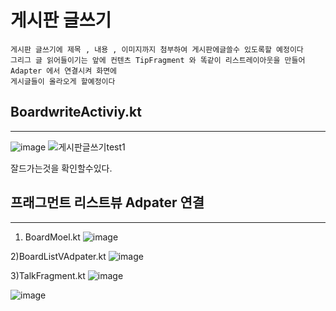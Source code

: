 # 게시판 글쓰기

```
게시판 글쓰기에 제목 , 내용 , 이미지까지 첨부하여 게시판에글쓸수 있도록할 예정이다
그리그 글 읽어들이기는 앞에 컨텐츠 TipFragment 와 똑같이 리스트레이아웃을 만들어 Adapter 에서 연결시켜 화면에
게시글들이 올라오게 할예정이다
```
## BoardwriteActiviy.kt
----------------------
![image](https://user-images.githubusercontent.com/97229292/160428679-fbb1a5b5-03bf-4fd6-896a-6730a9a643c3.png)
![게시판글쓰기test1](https://user-images.githubusercontent.com/97229292/160430059-73e486fd-6770-4a1d-85de-f3e35290150a.gif)



잘드가는것을 확인할수있다.


## 프래그먼트 리스트뷰 Adpater 연결
-----------------------------------------


1) BoardMoel.kt
![image](https://user-images.githubusercontent.com/97229292/160430240-cf12aaad-cf15-429b-b2ba-7072a0d0d03e.png)


2)BoardListVAdpater.kt
![image](https://user-images.githubusercontent.com/97229292/160430393-19ceb6ba-8909-4217-bbac-b5cfeda6aaad.png)

3)TalkFragment.kt
![image](https://user-images.githubusercontent.com/97229292/160430556-87ed62ea-f563-41b8-adc8-fa7f4b94787f.png)


![image](https://user-images.githubusercontent.com/97229292/160431471-0b7582e6-9289-49a3-b9b0-01b5d94f85ee.png)
